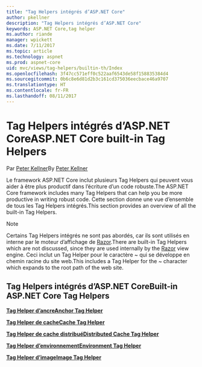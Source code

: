 ```yaml
---
title: "Tag Helpers intégrés d’ASP.NET Core"
author: pkellner
description: "Tag Helpers intégrés d’ASP.NET Core"
keywords: ASP.NET Core,tag helper
ms.author: riande
manager: wpickett
ms.date: 7/11/2017
ms.topic: article
ms.technology: aspnet
ms.prod: aspnet-core
uid: mvc/views/tag-helpers/builtin-th/Index
ms.openlocfilehash: 3f47cc571eff0c522aaf6543de58f158835384d4
ms.sourcegitcommit: 0b6c8e6d81d2b3c161cd375036eecbace46a9707
ms.translationtype: HT
ms.contentlocale: fr-FR
ms.lasthandoff: 08/11/2017
---
```

# <a name="aspnet-core-built-in-tag-helpers"></a><span data-ttu-id="408b7-104">Tag Helpers intégrés d’ASP.NET Core</span><span class="sxs-lookup"><span data-stu-id="408b7-104">ASP.NET Core built-in Tag Helpers</span></span>

<span data-ttu-id="408b7-105">Par [Peter Kellner](http://peterkellner.net)</span><span class="sxs-lookup"><span data-stu-id="408b7-105">By [Peter Kellner](http://peterkellner.net)</span></span> 

<span data-ttu-id="408b7-106">Le framework ASP.NET Core inclut plusieurs Tag Helpers qui peuvent vous aider à être plus productif dans l’écriture d’un code robuste.</span><span class="sxs-lookup"><span data-stu-id="408b7-106">The ASP.NET Core framework includes many Tag Helpers that can help you be more productive in writing robust code.</span></span> <span data-ttu-id="408b7-107">Cette section donne une vue d’ensemble de tous les Tag Helpers intégrés.</span><span class="sxs-lookup"><span data-stu-id="408b7-107">This section provides an overview of all the built-in Tag Helpers.</span></span>

> [!NOTE]
> <span data-ttu-id="408b7-108">Certains Tag Helpers intégrés ne sont pas abordés, car ils sont utilisés en interne par le moteur d’affichage de [Razor](xref:mvc/views/razor).</span><span class="sxs-lookup"><span data-stu-id="408b7-108">There are built-in Tag Helpers which are not discussed, since they are used internally by the [Razor](xref:mvc/views/razor) view engine.</span></span> <span data-ttu-id="408b7-109">Ceci inclut un Tag Helper pour le caractère ~ qui se développe en chemin racine du site web.</span><span class="sxs-lookup"><span data-stu-id="408b7-109">This includes a Tag Helper for the ~ character which expands to the root path of the web site.</span></span>

## <a name="built-in-aspnet-core-tag-helpers"></a><span data-ttu-id="408b7-110">Tag Helpers intégrés d’ASP.NET Core</span><span class="sxs-lookup"><span data-stu-id="408b7-110">Built-in ASP.NET Core Tag Helpers</span></span>

<span data-ttu-id="408b7-111">**[Tag Helper d’ancre](xref:mvc/views/tag-helpers/builtin-th/AnchorTagHelper)**</span><span class="sxs-lookup"><span data-stu-id="408b7-111">**[Anchor Tag Helper](xref:mvc/views/tag-helpers/builtin-th/AnchorTagHelper)**</span></span>

<span data-ttu-id="408b7-112">**[Tag Helper de cache](xref:mvc/views/tag-helpers/builtin-th/CacheTagHelper)**</span><span class="sxs-lookup"><span data-stu-id="408b7-112">**[Cache Tag Helper](xref:mvc/views/tag-helpers/builtin-th/CacheTagHelper)**</span></span>

<span data-ttu-id="408b7-113">**[Tag Helper de cache distribué](xref:mvc/views/tag-helpers/builtin-th/DistributedCacheTagHelper)**</span><span class="sxs-lookup"><span data-stu-id="408b7-113">**[Distributed Cache Tag Helper](xref:mvc/views/tag-helpers/builtin-th/DistributedCacheTagHelper)**</span></span>

<span data-ttu-id="408b7-114">**[Tag Helper d’environnement](xref:mvc/views/tag-helpers/builtin-th/EnvironmentTagHelper)**</span><span class="sxs-lookup"><span data-stu-id="408b7-114">**[Environment Tag Helper](xref:mvc/views/tag-helpers/builtin-th/EnvironmentTagHelper)**</span></span>

[comment]: **[FormActionTagHelper](xref:mvc/views/tag-helpers/builtin-th/FormActionTagHelper)**

[comment]: **[FormTagTagHelper](xref:mvc/views/tag-helpers/builtin-th/FormTagHelper)**

<span data-ttu-id="408b7-115">**[Tag Helper d’image](xref:mvc/views/tag-helpers/builtin-th/ImageTagHelper)**</span><span class="sxs-lookup"><span data-stu-id="408b7-115">**[Image Tag Helper](xref:mvc/views/tag-helpers/builtin-th/ImageTagHelper)**</span></span>

[comment]: **[InputTagHelper](xref:mvc/views/tag-helpers/builtin-th/InputTagHelper)**

[comment]: **[LabelTagHelper](xref:mvc/views/tag-helpers/builtin-th/LabelTagHelper)**

[comment]: **[LinkTagHelper](xref:mvc/views/tag-helpers/builtin-th/LinkTagHelper)**

[comment]: **[OptionTagHelper](xref:mvc/views/tag-helpers/builtin-th/OptionTagHelper)**

[comment]: **[ScriptTagHelper](xref:mvc/views/tag-helpers/builtin-th/ScriptTagTagHelper)**

[comment]: **[SelectTagHelper](xref:mvc/views/tag-helpers/builtin-th/SelectTagTagHelper)**

[comment]: **[TextAreaTagHelper](xref:mvc/views/tag-helpers/builtin-th/TextAreaTagHelper)**

[comment]: **[ValidationMessageTagHelper](xref:mvc/views/tag-helpers/builtin-th/ValidationMessageTagHelper)**

[comment]: **[ValidationSummaryTagHelper](xref:mvc/views/tag-helpers/builtin-th/ValidationSummaryTagHelper)**  
  
  
<!--

## Additional Resources

REQUIRED These must be xref links, not relative, that is ../../
* [Client-Side Development](../../../client-side/index.md)

* [Tag Helpers](xref:mvc/views/tag-helpers/intro)
-->
